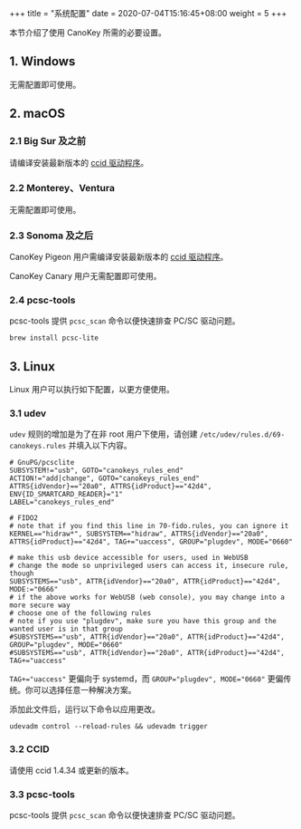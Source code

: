 +++
title = "系统配置"
date =  2020-07-04T15:16:45+08:00
weight = 5
+++

本节介绍了使用 CanoKey 所需的必要设置。

## 1. Windows

无需配置即可使用。

## 2. macOS

### 2.1 Big Sur 及之前

请编译安装最新版本的 [ccid 驱动程序](https://ccid.apdu.fr/)。

### 2.2 Monterey、Ventura

无需配置即可使用。

### 2.3 Sonoma 及之后

CanoKey Pigeon 用户需编译安装最新版本的 [ccid 驱动程序](https://ccid.apdu.fr/)。

CanoKey Canary 用户无需配置即可使用。

### 2.4 pcsc-tools

pcsc-tools 提供 `pcsc_scan` 命令以便快速排查 PC/SC 驱动问题。

```sh
brew install pcsc-lite
```

## 3. Linux

Linux 用户可以执行如下配置，以更方便使用。

### 3.1 udev

`udev` 规则的增加是为了在非 root 用户下使用，请创建 `/etc/udev/rules.d/69-canokeys.rules` 并填入以下内容。

```
# GnuPG/pcsclite
SUBSYSTEM!="usb", GOTO="canokeys_rules_end"
ACTION!="add|change", GOTO="canokeys_rules_end"
ATTRS{idVendor}=="20a0", ATTRS{idProduct}=="42d4", ENV{ID_SMARTCARD_READER}="1"
LABEL="canokeys_rules_end"

# FIDO2
# note that if you find this line in 70-fido.rules, you can ignore it
KERNEL=="hidraw*", SUBSYSTEM=="hidraw", ATTRS{idVendor}=="20a0", ATTRS{idProduct}=="42d4", TAG+="uaccess", GROUP="plugdev", MODE="0660"

# make this usb device accessible for users, used in WebUSB
# change the mode so unprivileged users can access it, insecure rule, though
SUBSYSTEMS=="usb", ATTR{idVendor}=="20a0", ATTR{idProduct}=="42d4", MODE:="0666"
# if the above works for WebUSB (web console), you may change into a more secure way
# choose one of the following rules
# note if you use "plugdev", make sure you have this group and the wanted user is in that group
#SUBSYSTEMS=="usb", ATTR{idVendor}=="20a0", ATTR{idProduct}=="42d4", GROUP="plugdev", MODE="0660"
#SUBSYSTEMS=="usb", ATTR{idVendor}=="20a0", ATTR{idProduct}=="42d4", TAG+="uaccess"
```

`TAG+="uaccess"` 更偏向于 systemd，而 `GROUP="plugdev", MODE="0660"` 更偏传统。你可以选择任意一种解决方案。

添加此文件后，运行以下命令以应用更改。

```
udevadm control --reload-rules && udevadm trigger
```

### 3.2 CCID

请使用 ccid 1.4.34 或更新的版本。

### 3.3 pcsc-tools

pcsc-tools 提供 `pcsc_scan` 命令以便快速排查 PC/SC 驱动问题。